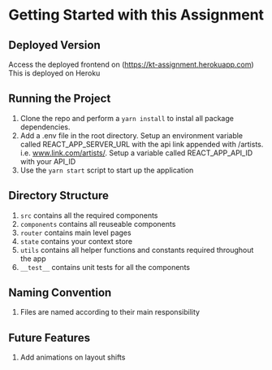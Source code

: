 # Getting Started with this Assignment

## Deployed Version
Access the deployed frontend on (https://kt-assignment.herokuapp.com)
This is deployed on Heroku

## Running the Project

1. Clone the repo and perform a `yarn install` to instal all package dependencies.
2. Add a .env file in the root directory. Setup an environment variable called REACT_APP_SERVER_URL with the api link appended with /artists. i.e. www.link.com/artists/. Setup a variable called REACT_APP_API_ID with your API_ID
3. Use the `yarn start` script to start up the application

## Directory Structure
1. `src` contains all the required components
2. `components` contains all reuseable components
3. `router` contains main level pages
4. `state` contains your context store
5. `utils` contains all helper functions and constants required throughout the app
6. `__test__` contains unit tests for all the components

## Naming Convention

1. Files are named according to their main responsibility

## Future Features
1. Add animations on layout shifts
